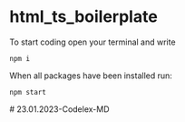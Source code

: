 # html_ts_boilerplate
To start coding open your terminal and write
```
npm i
```

When all packages have been installed run:
```
npm start
```
#   2 3 . 0 1 . 2 0 2 3 - C o d e l e x - M D  
 